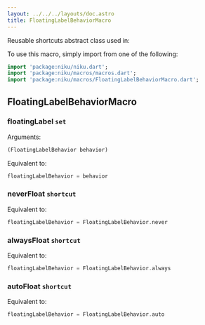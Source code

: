 ```yaml
---
layout: ../../../layouts/doc.astro
title: FloatingLabelBehaviorMacro
---
```

Reusable shortcuts abstract class used in:


To use this macro, simply import from one of the following:
```dart
import 'package:niku/niku.dart';
import 'package:niku/macros/macros.dart';
import 'package:niku/macros/FloatingLabelBehaviorMacro.dart';
```
## FloatingLabelBehaviorMacro

### floatingLabel `set`

Arguments:
```dart
(FloatingLabelBehavior behavior) 
```

Equivalent to:
```dart
floatingLabelBehavior = behavior
```

### neverFloat `shortcut`

Equivalent to:
```dart
floatingLabelBehavior = FloatingLabelBehavior.never
```

### alwaysFloat `shortcut`

Equivalent to:
```dart
floatingLabelBehavior = FloatingLabelBehavior.always
```

### autoFloat `shortcut`

Equivalent to:
```dart
floatingLabelBehavior = FloatingLabelBehavior.auto
```

